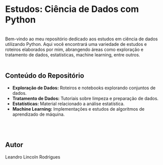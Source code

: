 # Estudos: Ciência de Dados com Python
</br>
Bem-vindo ao meu repositório dedicado aos estudos em ciência de dados utilizando Python. Aqui você encontrará uma variedade de estudos e roteiros elaborados por mim, abrangendo áreas como exploração e tratamento de dados, estatísticas, machine learning, entre outros.

</br>
</br>

## Conteúdo do Repositório

- **Exploração de Dados:** Roteiros e notebooks explorando conjuntos de dados.
- **Tratamento de Dados:** Tutoriais sobre limpeza e preparação de dados.
- **Estatísticas:** Material relacionado a análise estatística.
- **Machine Learning:** Implementações e estudos de algoritmos de aprendizado de máquina.

</br>
</br>

## Autor

Leandro Lincoln Rodrigues

